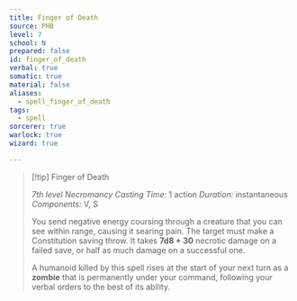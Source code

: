 ```yaml
---
title: Finger of Death
source: PHB
level: 7
school: N
prepared: false
id: finger_of_death
verbal: true
somatic: true
material: false
aliases:
  - spell_finger_of_death
tags:
  - spell
sorcerer: true
warlock: true
wizard: true

---
```

>[!tip] Finger of Death
>
> *7th level Necromancy*
> *Casting Time:* 1 action
> *Duration:* instantaneous
> *Components:* V, S
>
>You send negative energy coursing through a creature that you can see within range, causing it searing pain. The target must make a Constitution saving throw. It takes **7d8 + 30** necrotic damage on a failed save, or half as much damage on a successful one.
>
>A humanoid killed by this spell rises at the start of your next turn as a **zombie** that is permanently under your command, following your verbal orders to the best of its ability.
>


